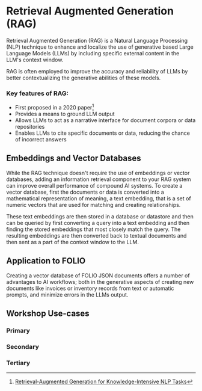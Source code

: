 # Retrieval Augmented Generation (RAG)
Retrieval Augmented Generation (RAG) is a Natural Language Processing (NLP) 
technique to enhance and localize the use of generative based Large Language 
Models (LLMs) by including specific external content in the LLM's context window. 

RAG is often employed to improve the accuracy and reliability of LLMs by 
better contextualizing the generative abilities of these models.

### Key features of RAG:
- First proposed in a 2020 paper[^RAG_NLP]
- Provides a means to ground LLM output
- Allows LLMs to act as a narrative interface for document corpora or data repositories
- Enables LLMs to cite specific documents or data, reducing the chance of incorrect answers

## Embeddings and Vector Databases
While the RAG technique doesn't require the use of embeddings or vector databases,
adding an information retrieval component to your RAG system can improve overall
performance of compound AI systems. To create a vector database, first the documents
or data is converted into a mathematical representation of meaning, a text embedding,
that is a set of numeric vectors that are used for matching and creating relationships.

These text embeddings are then stored in a database or datastore and then can be queried
by first converting a query into a text embedding and then finding the stored embeddings
that most closely match the query. The resulting embeddings are then converted back to
textual documents and then sent as a part of the context window to the LLM.

## Application to FOLIO
Creating a vector database of FOLIO JSON documents offers a number of advantages to 
AI workflows; both in the generative aspects of creating new documents
like invoices or inventory records from text or automatic prompts, and
minimize errors in the LLMs output. 

## Workshop Use-cases

### Primary

### Secondary

### Tertiary

[^RAG_NLP]: [Retrieval-Augmented Generation for Knowledge-Intensive NLP Tasks](https://arxiv.org/abs/2005.11401)
[^GUIDE_RAG]: [A Simple Guide To Retrieval Augmented Generation Language Models](https://www.smashingmagazine.com/2024/01/guide-retrieval-augmented-generation-language-models/)
